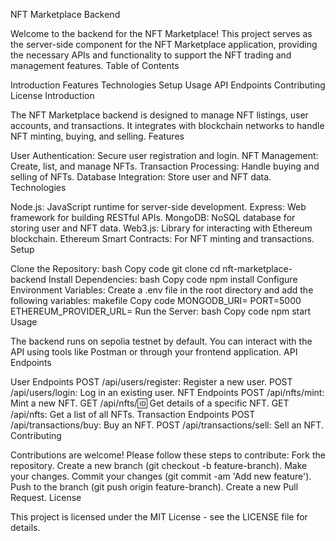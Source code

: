 NFT Marketplace Backend

Welcome to the backend for the NFT Marketplace! This project serves as the server-side component for the NFT Marketplace application, providing the necessary APIs and functionality to support the NFT trading and management features.
Table of Contents

Introduction
Features
Technologies
Setup
Usage
API Endpoints
Contributing
License
Introduction

The NFT Marketplace backend is designed to manage NFT listings, user accounts, and transactions. It integrates with blockchain networks to handle NFT minting, buying, and selling.
Features

User Authentication: Secure user registration and login.
NFT Management: Create, list, and manage NFTs.
Transaction Processing: Handle buying and selling of NFTs.
Database Integration: Store user and NFT data.
Technologies

Node.js: JavaScript runtime for server-side development.
Express: Web framework for building RESTful APIs.
MongoDB: NoSQL database for storing user and NFT data.
Web3.js: Library for interacting with Ethereum blockchain.
Ethereum Smart Contracts: For NFT minting and transactions.
Setup

Clone the Repository:
bash
Copy code
git clone <repository-url>
cd nft-marketplace-backend
Install Dependencies:
bash
Copy code
npm install
Configure Environment Variables:
Create a .env file in the root directory and add the following variables:
makefile
Copy code
MONGODB_URI=<your-mongodb-uri>
PORT=5000
ETHEREUM_PROVIDER_URL=<your-ethereum-provider-url>
Run the Server:
bash
Copy code
npm start
Usage

The backend runs on sepolia testnet by default. You can interact with the API using tools like Postman or through your frontend application.
API Endpoints

User Endpoints
POST /api/users/register: Register a new user.
POST /api/users/login: Log in an existing user.
NFT Endpoints
POST /api/nfts/mint: Mint a new NFT.
GET /api/nfts/:id: Get details of a specific NFT.
GET /api/nfts: Get a list of all NFTs.
Transaction Endpoints
POST /api/transactions/buy: Buy an NFT.
POST /api/transactions/sell: Sell an NFT.
Contributing

Contributions are welcome! Please follow these steps to contribute:
Fork the repository.
Create a new branch (git checkout -b feature-branch).
Make your changes.
Commit your changes (git commit -am 'Add new feature').
Push to the branch (git push origin feature-branch).
Create a new Pull Request.
License

This project is licensed under the MIT License - see the LICENSE file for details.

